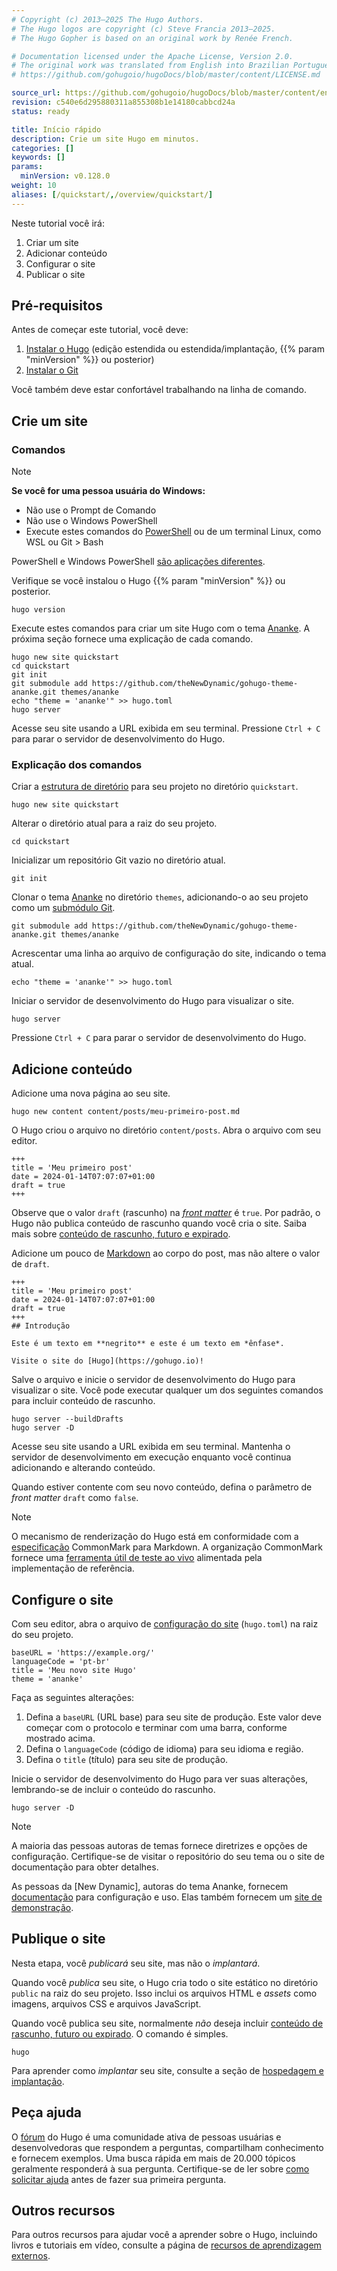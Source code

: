 ```yaml
---
# Copyright (c) 2013–2025 The Hugo Authors.
# The Hugo logos are copyright (c) Steve Francia 2013–2025.
# The Hugo Gopher is based on an original work by Renée French.

# Documentation licensed under the Apache License, Version 2.0.
# The original work was translated from English into Brazilian Portuguese.
# https://github.com/gohugoio/hugoDocs/blob/master/content/LICENSE.md

source_url: https://github.com/gohugoio/hugoDocs/blob/master/content/en/getting-started/quick-start.md
revision: c540e6d295880311a855308b1e14180cabbcd24a
status: ready

title: Início rápido
description: Crie um site Hugo em minutos.
categories: []
keywords: []
params:
  minVersion: v0.128.0
weight: 10
aliases: [/quickstart/,/overview/quickstart/]
---
```


Neste tutorial você irá:

1. Criar um site
1. Adicionar conteúdo
1. Configurar o site
1. Publicar o site

## Pré-requisitos

Antes de começar este tutorial, você deve:

1. [Instalar o Hugo] (edição estendida ou estendida/implantação,
   {{% param "minVersion" %}} ou posterior)
1. [Instalar o Git]

Você também deve estar confortável trabalhando na linha de comando.

## Crie um site

### Comandos

> [!note]
> **Se você for uma pessoa usuária do Windows:**
>
> - Não use o Prompt de Comando
> - Não use o Windows PowerShell
> - Execute estes comandos do [PowerShell] ou de um terminal Linux, como WSL ou Git > Bash
>
> PowerShell e Windows PowerShell [são aplicações diferentes].

Verifique se você instalou o Hugo {{% param "minVersion" %}} ou posterior.

```text
hugo version
```

Execute estes comandos para criar um site Hugo com o tema [Ananke].
A próxima seção fornece uma explicação de cada comando.

```text
hugo new site quickstart
cd quickstart
git init
git submodule add https://github.com/theNewDynamic/gohugo-theme-ananke.git themes/ananke
echo "theme = 'ananke'" >> hugo.toml
hugo server
```

Acesse seu site usando a URL exibida em seu terminal.
Pressione `Ctrl + C` para parar o servidor de desenvolvimento do Hugo.

### Explicação dos comandos

Criar a [estrutura de diretório] para seu projeto no diretório `quickstart`.

```text
hugo new site quickstart
```

Alterar o diretório atual para a raiz do seu projeto.

```text
cd quickstart
```

Inicializar um repositório Git vazio no diretório atual.

```text
git init
```

Clonar o tema [Ananke] no diretório `themes`, adicionando-o ao seu projeto como
um [submódulo Git].

```text
git submodule add https://github.com/theNewDynamic/gohugo-theme-ananke.git themes/ananke
```

Acrescentar uma linha ao arquivo de configuração do site, indicando o tema atual.

```text
echo "theme = 'ananke'" >> hugo.toml
```

Iniciar o servidor de desenvolvimento do Hugo para visualizar o site.

```text
hugo server
```

Pressione `Ctrl + C` para parar o servidor de desenvolvimento do Hugo.

## Adicione conteúdo

Adicione uma nova página ao seu site.

```text
hugo new content content/posts/meu-primeiro-post.md
```

O Hugo criou o arquivo no diretório `content/posts`.
Abra o arquivo com seu editor.

```text
+++
title = 'Meu primeiro post'
date = 2024-01-14T07:07:07+01:00
draft = true
+++
```

Observe que o valor `draft` (rascunho) na [_front matter_] é `true`.
Por padrão, o Hugo não publica conteúdo de rascunho quando você cria o site.
Saiba mais sobre [conteúdo de rascunho, futuro e expirado].

Adicione um pouco de [Markdown] ao corpo do post, mas não altere o valor de
`draft`.

```text
+++
title = 'Meu primeiro post'
date = 2024-01-14T07:07:07+01:00
draft = true
+++
## Introdução

Este é um texto em **negrito** e este é um texto em *ênfase*.

Visite o site do [Hugo](https://gohugo.io)!
```

Salve o arquivo e inicie o servidor de desenvolvimento do Hugo para visualizar o
site.
Você pode executar qualquer um dos seguintes comandos para incluir conteúdo de
rascunho.

```text
hugo server --buildDrafts
hugo server -D
```

Acesse seu site usando a URL exibida em seu terminal.
Mantenha o servidor de desenvolvimento em execução enquanto você continua
adicionando e alterando conteúdo.

Quando estiver contente com seu novo conteúdo, defina o parâmetro de _front
matter_ `draft` como `false`.

> [!note]
> O mecanismo de renderização do Hugo está em conformidade com a [especificação]
> CommonMark para Markdown.
> A organização CommonMark fornece uma [ferramenta útil de teste ao vivo]
> alimentada pela implementação de referência.

## Configure o site

Com seu editor, abra o arquivo de [configuração do site] (`hugo.toml`) na raiz
do seu projeto.

```text
baseURL = 'https://example.org/'
languageCode = 'pt-br'
title = 'Meu novo site Hugo'
theme = 'ananke'
```

Faça as seguintes alterações:

1. Defina a `baseURL` (URL base) para seu site de produção.
   Este valor deve começar com o protocolo e terminar com uma barra, conforme
   mostrado acima.
1. Defina o `languageCode` (código de idioma) para seu idioma e região.
1. Defina o `title` (título) para seu site de produção.

Inicie o servidor de desenvolvimento do Hugo para ver suas alterações,
lembrando-se de incluir o conteúdo do rascunho.

```text
hugo server -D
```

> [!note]
> A maioria das pessoas autoras de temas fornece diretrizes e opções de
> configuração.
> Certifique-se de visitar o repositório do seu tema ou o site de documentação
> para obter detalhes.
>
> As pessoas da [New Dynamic], autoras do tema Ananke, fornecem [documentação]
> para configuração e uso.
> Elas também fornecem um [site de demonstração].

## Publique o site

Nesta etapa, você _publicará_ seu site, mas não o _implantará_.

Quando você _publica_ seu site, o Hugo cria todo o site estático no diretório
`public` na raiz do seu projeto.
Isso inclui os arquivos HTML e _assets_ como imagens, arquivos CSS e arquivos
JavaScript.

Quando você publica seu site, normalmente _não_ deseja incluir
[conteúdo de rascunho, futuro ou expirado].
O comando é simples.

```text
hugo
```

Para aprender como _implantar_ seu site, consulte a seção de
[hospedagem e implantação].

## Peça ajuda

O [fórum] do Hugo é uma comunidade ativa de pessoas usuárias e desenvolvedoras
que respondem a perguntas, compartilham conhecimento e fornecem exemplos.
Uma busca rápida em mais de 20.000 tópicos geralmente responderá à sua pergunta.
Certifique-se de ler sobre [como solicitar ajuda] antes de fazer sua primeira
pergunta.

## Outros recursos

Para outros recursos para ajudar você a aprender sobre o Hugo, incluindo livros
e tutoriais em vídeo, consulte a página de
[recursos de aprendizagem externos](/getting-started/external-learning-resources/).

[A New Dynamic]: https://www.thenewdynamic.com/

[Ananke]: https://github.com/theNewDynamic/gohugo-theme-ananke

[como solicitar ajuda]: https://discourse.gohugo.io/t/requesting-help/9132

[configuração do site]: /configuration/

[conteúdo de rascunho, futuro e expirado]: /getting-started/usage/#draft-future-and-expired-content

[conteúdo de rascunho, futuro ou expirado]: /getting-started/usage/#draft-future-and-expired-content

[documentação]: https://github.com/theNewDynamic/gohugo-theme-ananke#readme

[especificação]: https://spec.commonmark.org/

[estrutura de diretório]: /getting-started/directory-structure/

[ferramenta útil de teste ao vivo]: https://spec.commonmark.org/dingus/

[fórum]: https://discourse.gohugo.io/

[_front matter_]: /content-management/front-matter/

[hospedagem e implantação]: /host-and-deploy/

[Instalar o Git]: https://git-scm.com/book/en/v2/Getting-Started-Installing-Git

[Instalar o Hugo]: /installation/

[Markdown]: https://daringfireball.net/projects/markdown

[PowerShell]: https://learn.microsoft.com/en-us/powershell/scripting/install/installing-powershell-on-windows

[são aplicações diferentes]: https://learn.microsoft.com/en-us/powershell/scripting/whats-new/differences-from-windows-powershell?view=powershell-7.3

[site de demonstração]: https://gohugo-ananke-theme-demo.netlify.app/

[submódulo Git]: https://git-scm.com/book/en/v2/Git-Tools-Submodules
